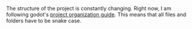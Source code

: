 The structure of the project is constantly changing. Right now, I am following godot's [project organization guide](https://docs.godotengine.org/en/latest/tutorials/best_practices/project_organization.html). This means that all files and folders have to be snake case.